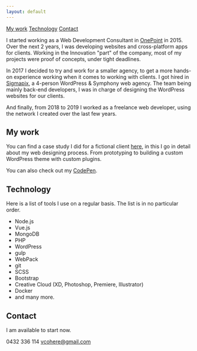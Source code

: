 ```yaml
---
layout: default
---
```


[My work](#my-work) [Technology](#technology) [Contact](#contact)

I started working as a Web Development Consultant in [OnePoint](https://www.groupeonepoint.com/en/) in 2015. Over the next 2 years, I was developing websites and cross-platform apps for clients. Working in the Innovation "part" of the company, most of my projects were proof of concepts, under tight deadlines.

In 2017 I decided to try and work for a smaller agency, to get a more hands-on experience working when it comes to working with clients. I got hired in [Sigmapix](http://www.sigmapix.com/), a 4-person WordPress & Symphony web agency. The team being mainly back-end developers, I was in charge of designing the WordPress websites for our clients.

And finally, from 2018 to 2019 I worked as a freelance web developer, using the network I created over the last few years.

## My work

You can find a case study I did for a fictional client [here](/case-study), in this I go in detail about my web designing process. From prototyping to building a custom WordPress theme with custom plugins.

You can also check out my [CodePen](https://codepen.io/vcohere/pens/showcase).

## Technology

Here is a list of tools I use on a regular basis. The list is in no particular order.

- Node.js
- Vue.js
- MongoDB
- PHP
- WordPress
- gulp
- WebPack
- git
- SCSS
- Bootstrap
- Creative Cloud (XD, Photoshop, Premiere, Illustrator)
- Docker
- and many more.

## Contact

I am available to start now.

0432 336 114
vcohere@gmail.com
